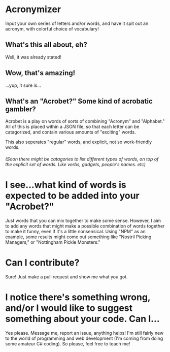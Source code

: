 # Acronymizer
Input your own series of letters and/or words, and have it spit out an acronym, with colorful choice of vocabulary!


## What's this all about, eh?
Well, it was already stated!

## Wow, that's amazing!
...yup, it sure is...

## What's an "Acrobet?"  Some kind of acrobatic gambler?
Acrobet is a play on words of sorts of combining "Acronym" and "Alphabet."  All of this is placed within a JSON file, so that each letter can be catagorized, and contain various amounts of "exciting" words.

This also seperates "regular" words, and explicit, not so work-friendly words.

###### (Soon there might be catagories to list different types of words, on top of the explicit set of words.  Like verbs, gadgets, people's names. etc)

# I see...what kind of words is expected to be added into your "Acrobet?"
Just words that you can mix together to make some sense.  However, I aim to add any words that might make a possible combination of words together to make it funny, even if it's a little nonsensical.  Using "NPM" as an example, some results might come out something like "Nostril Picking Managers," or "Nottingham Pickle Monsters."

# Can I contribute?
Sure!  Just make a pull request and show me what you got.

# I notice there's something wrong, and/or I would like to suggest something about your code.  Can I...
Yes please.  Message me, report an issue, anything helps!  I'm still fairly new to the world of programming and web development (I'm coming from doing some amateur C# coding).  So please, feel free to teach me!
